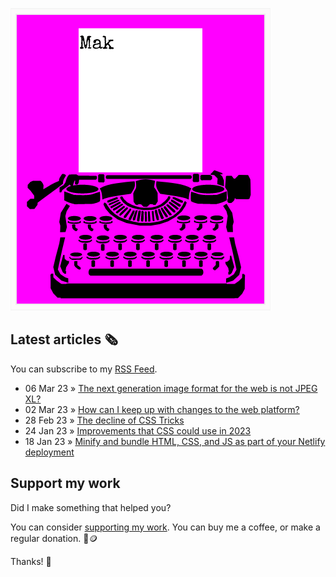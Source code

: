 ![quote](img/quote.gif)

## Latest articles 🗞️

You can subscribe to my [RSS Feed](https://www.roboleary.net/feed.xml).

<!-- BLOG:START -->
 - 06 Mar 23 » [The next generation image format for the web is not JPEG XL?](https://www.roboleary.net/webdev/2023/03/06/next-web-image-format-not-jpegxl.html)
 - 02 Mar 23 » [How can I keep up with changes to the web platform?](https://www.roboleary.net/webdev/2023/03/02/new-html-css-js-web-platform-features.html)
 - 28 Feb 23 » [The decline of CSS Tricks](https://www.roboleary.net/webdev/2023/02/28/decline-of-css-tricks.html)
 - 24 Jan 23 » [Improvements that CSS could use in 2023](https://www.roboleary.net/css/2023/01/24/improvements-css-could-use-2023.html)
 - 18 Jan 23 » [Minify and bundle HTML, CSS, and JS as part of your Netlify deployment](https://www.roboleary.net/webdev/2023/01/18/minify-html-css-js-netlify-build.html)<!-- BLOG:END -->

## Support my work

Did I make something that helped you?

You can consider [supporting my work](https://ko-fi.com/roboleary). You can buy me a coffee, or make a regular donation. 🌈🪙

Thanks! 🙏
